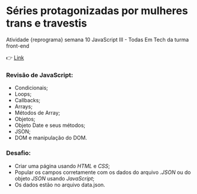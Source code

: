 # Séries protagonizadas por mulheres trans e travestis
Atividade {reprograma} semana 10 JavaScript III - Todas Em Tech da turma front-end

:point_right: [Link](https://seriesprotagonizadaspormulherestrans.netlify.app)

### Revisão de JavaScript: 
* Condicionais;
* Loops;
* Callbacks;
* Arrays;
* Métodos de Array;
* Objetos;
* Objeto Date e seus métodos;
* JSON;
* DOM e manipulação do DOM.

### Desafio:
* Criar uma página usando *HTML* e *CSS*; 
* Popular os campos corretamente com os dados do arquivo *.JSON* ou do objeto *JSON* usando *JavaScript*;
* Os dados estão no arquivo data.json.

